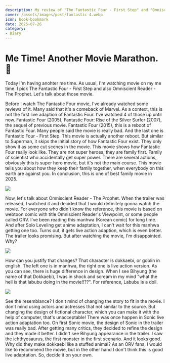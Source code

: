 ```yaml
---
description: My review of "The Fantastic Four - First Step" and "Omniscient Reader - The Prophet" movie.
cover: /assets/images/post/fantastic-4.webp
icon: book-bookmark
date: 2025-07-26
category:
- Diary
---
```


# Me Time! Another Movie Marathon. :popcorn:

Today I'm having anohter me time. As usual, I'm watching movie on my me time. I pick The Fantastic Four - First Step and also Omniscient Reader - The Prophet. Let's talk about those movie.

Before I watch The Fantastic Four movie, I've already watched some reviews of it. Many said that it's a comeback of Marvel. As a context, this is not the first live adaption of Fantastic Four. I've watched 4 of those up until now. Fantastic Four (2005), Fantastic Four: Rise of the Silver Surfer (2007), the sequel of previous movie. Fantastic Four (2015), this is a reboot of Fantastic Four. Many people said the movie is really bad. And the last one is Fantastic Four - First Step. This movie is actually another reboot. But similar to Superman, it skips the initial story of how Fantastic Four exist. They only show it as some cut scenes in the movie. This movie shows how Fantastic Four really look like. They are not super heroes, they are family first. Family of scientist who accidentally get super power. There are several actions, obviously this is super hero movie, but it's not the main course. This movie tells you about how they keep their family together, when everybody on this earth are against you. In conclusion, this is one of best family movie in 2025.

![](/assets/images/post/fantastic-4-movies.webp)

Now, let's talk about Omniscient Reader - The Prophet. When the trailer was released, I watched it and decided that I would definitely gonna watch the movie. For everyone who didn't know the reference, this movie is based on webtoon comic with title Omniscient Reader's Viewpoint, or some people called ORV. I've been reading this manhwa (Korean comic) for long time. And after Solo Leveling get anime adaptation, I can't wait for this manhwa getting one too. Turns out, it gets live action adaption, which is even better. The trailer looks promising. But after watching the movie, I'm disappointed. Why?

![](/assets/images/post/dokkaebi.webp)

How can you justify that changes? That character is dokkaebi, or goblin in english. The left one is in manhwa, the right one is live action version. As you can see, there is huge difference in design. When I see Bihyung (the name of that Dokkaebi), I was in shock and scream in my mind "what the hell is that labubu doing in the movie!!??". For reference, Labubu is a doll.

![](https://encrypted-tbn0.gstatic.com/images?q=tbn:ANd9GcQAKrwjhyltM7WyhfKMklulW_qLxUU74HsDfQ&s)

See the resemblance? I don't mind of changing the story to fit in the movie. I don't mind using actors and actresses that not similar to the source. But changing the design of fictional character, which you can make it with the help of computer, that's unacceptable! There was once happen in Sonic live action adaptation too. On first Sonic movie, the design of Sonic in the trailer was really bad. After getting many critics, they decided to refine the design and they made it better. I didn't see Bihyung appearance in the trailer. I saw the ichthyosaurus, the first monster in the first scenario. And it looks good. Why did they make dokkaebi like a stuffed animal? As an ORV fans, I would like to recommend the movie, but in the other hand I don't think this is good live adaptation. So, decide it on your own.